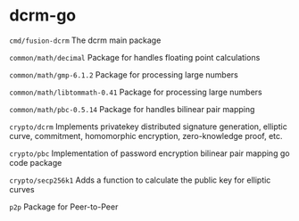 # dcrm-go

`cmd/fusion-dcrm` The dcrm main package


`common/math/decimal` Package for handles floating point calculations

`common/math/gmp-6.1.2` Package for processing large numbers

`common/math/libtommath-0.41` Package for processing large numbers

`common/math/pbc-0.5.14` Package for handles bilinear pair mapping


`crypto/dcrm` Implements privatekey distributed signature generation, elliptic curve, commitment, homomorphic encryption, zero-knowledge proof, etc.

`crypto/pbc` Implementation of password encryption bilinear pair mapping go code package

`crypto/secp256k1` Adds a function to calculate the public key for elliptic curves

`p2p` Package for Peer-to-Peer
